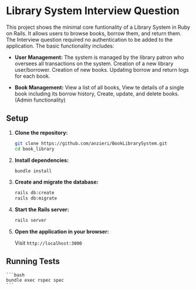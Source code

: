 # Library System Interview Question

This project shows the minimal core funtionality of a Library System in Ruby on Rails. It allows users to browse books, borrow them, and return them. The Interview question required no authentication to be added to the application. The basic functionality includes:

* **User Management:** The system is managed by the library patron who oversees all transactions on the system. Creation of a new library user/borrower. Creation of new books. Updating borrow and return logs for each book.

* **Book Management:** View a list of all books, View te details of a single book including its borrow history, Create, update, and delete books.(Admin functionality)

## Setup

1. **Clone the repository:**

    ```bash
    git clone https://github.com/anzieri/BookLibrarySystem.git
    cd book_library
    ```

2. **Install dependencies:**

    ```bash
    bundle install
    ```

3. **Create and migrate the database:**

    ```bash
    rails db:create
    rails db:migrate
    ```

4.  **Start the Rails server:**

    ```bash
    rails server
    ```

5.  **Open the application in your browser:**

    Visit `http://localhost:3000`

## Running Tests

    ```bash
    bundle exec rspec spec
    ```

